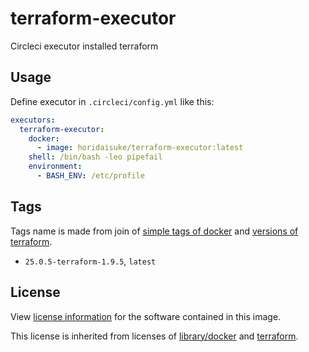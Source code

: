 # terraform-executor
Circleci executor installed terraform

## Usage

Define executor in `.circleci/config.yml` like this:

```yaml
executors:
  terraform-executor:
    docker:
      - image: horidaisuke/terraform-executor:latest
    shell: /bin/bash -leo pipefail
    environment:
      - BASH_ENV: /etc/profile
```

## Tags

Tags name is made from join of [simple tags of docker](https://hub.docker.com/_/docker) and [versions of terraform](https://github.com/hashicorp/terraform/tags).

* `25.0.5-terraform-1.9.5`, `latest`

## License

View [license information](https://github.com/horidaisuke/terraform-executor/blob/main/LICENSE) for the software contained in this image.

This license is inherited from licenses of [library/docker](https://hub.docker.com/_/docker) and [terraform](https://github.com/hashicorp/terraform/blob/main/LICENSE).

